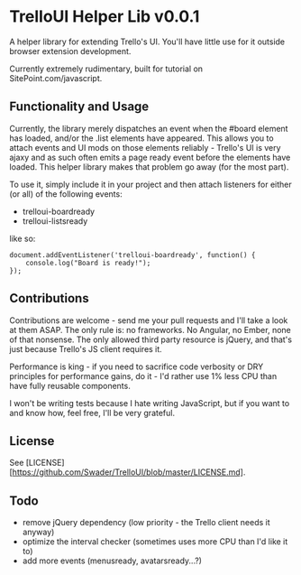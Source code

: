 # TrelloUI Helper Lib v0.0.1

A helper library for extending Trello's UI. You'll have little use for it outside browser extension development.

Currently extremely rudimentary, built for tutorial on SitePoint.com/javascript.

## Functionality and Usage

Currently, the library merely dispatches an event when the #board element has loaded, and/or the .list elements have appeared. This allows you to attach events and UI mods on those elements reliably - Trello's UI is very ajaxy and as such often emits a page ready event before the elements have loaded. This helper library makes that problem go away (for the most part).

To use it, simply include it in your project and then attach listeners for either (or all) of the following events:

- trelloui-boardready
- trelloui-listsready

like so:

```
document.addEventListener('trelloui-boardready', function() {
    console.log("Board is ready!");
});
```

## Contributions

Contributions are welcome - send me your pull requests and I'll take a look at them ASAP. The only rule is: no frameworks. No Angular, no Ember, none of that nonsense. The only allowed third party resource is jQuery, and that's just because Trello's JS client requires it.

Performance is king - if you need to sacrifice code verbosity or DRY principles for performance gains, do it - I'd rather use 1% less CPU than have fully reusable components.

I won't be writing tests because I hate writing JavaScript, but if you want to and know how, feel free, I'll be very grateful.

## License

See [LICENSE][https://github.com/Swader/TrelloUI/blob/master/LICENSE.md].

## Todo

- remove jQuery dependency (low priority - the Trello client needs it anyway)
- optimize the interval checker (sometimes uses more CPU than I'd like it to)
- add more events (menusready, avatarsready...?)